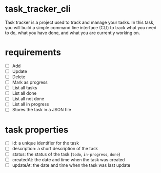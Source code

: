 # task_tracker_cli
Task tracker is a project used to track and manage your tasks. In this task, you will build a simple command line interface (CLI) to track what you need to do, what you have done, and what you are currently working on.
# requirements
- [ ] Add
- [ ] Update
- [ ] Delete
- [ ] Mark as progress
- [ ] List all tasks
- [ ] List all done
- [ ] List all not done
- [ ] List all in progress
- [ ] Stores the task in a JSON file

# task properties
- [ ] id: a unique identifier for the task
- [ ] description: a short description of the task
- [ ] status: the status of the task (`todo`, `in-progress`, `done`)
- [ ] createdAt: the date and time when the task was created
- [ ] updateAt: the date and time when the task was last update
